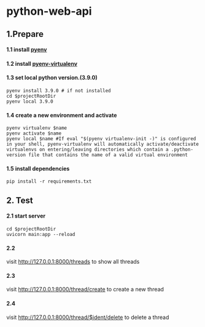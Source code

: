 # python-web-api
## 1.Prepare
#### 1.1 install [pyenv](https://github.com/pyenv/pyenv)
#### 1.2 install [pyenv-virtualenv](https://github.com/pyenv/pyenv-virtualenv)
#### 1.3 set local python version.(3.9.0)
```
pyenv install 3.9.0 # if not installed
cd $projectRootDir
pyenv local 3.9.0
```
#### 1.4 create a new environment and activate
```
pyenv virtualenv $name
pyenv activate $name
pyenv local $name #If eval "$(pyenv virtualenv-init -)" is configured in your shell, pyenv-virtualenv will automatically activate/deactivate virtualenvs on entering/leaving directories which contain a .python-version file that contains the name of a valid virtual environment 
```
#### 1.5 install dependencies
```
pip install -r requirements.txt
```
## 2. Test
#### 2.1 start server
```
cd $projectRootDir
uvicorn main:app --reload
```
#### 2.2 
visit 
<http://127.0.0.1:8000/threads> to show all threads
#### 2.3
visit 
<http://127.0.0.1:8000/thread/create> to create a new thread
#### 2.4
visit 
<http://127.0.0.1:8000/thread/$ident/delete> to delete a thread
 